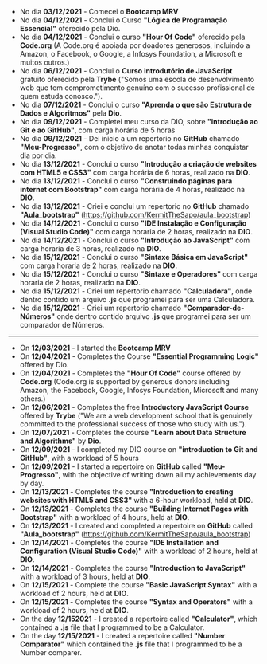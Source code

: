 - No dia **03/12/2021** - Comecei o **Bootcamp MRV**
- No dia **04/12/2021** - Conclui o Curso **"Lógica de Programação Essencial"** oferecido pela Dio.
- No dia **04/12/2021** - Conclui o curso **"Hour Of Code"** oferecido pela **Code.org** (A Code.org é apoiada por doadores generosos, incluindo a Amazon, o Facebook, o Google, a Infosys Foundation, a Microsoft e muitos outros.)
- No dia **06/12/2021** - Conclui o **Curso introdutório de JavaScript** gratuito oferecido pela **Trybe** ("Somos uma escola de desenvolvimento web que tem comprometimento genuíno com o sucesso profissional de quem estuda conosco.").
- No dia **07/12/2021** - Conclui o curso **"Aprenda o que são Estrutura de Dados e Algoritmos"** pela **Dio**.
- No dia **09/12/2021** - Completei meu curso da DIO, sobre **"introdução ao Git e ao GitHub"**, com carga horária de 5 horas
- No dia **09/12/2021** -  Dei inicio a um repertorio no **GitHub** chamado **"Meu-Progresso"**, com o objetivo de anotar todas minhas conquistar dia por dia. 
- No dia **13/12/2021** - Conclui o curso **"Introdução a criação de websites com HTML5 e CSS3"** com carga horária de 6 horas, realizado na **DIO**.
- No dia **13/12/2021** - Conclui o curso **"Construindo páginas para internet com Bootstrap"** com carga horária de 4 horas, realizado na **DIO**.
- No dia **13/12/2021** - Criei e conclui um repertorio no **GitHub** chamado **"Aula_bootstrap"** (https://github.com/KermitTheSapo/aula_bootstrap)
- No dia **14/12/2021** - Conclui o curso **"IDE Instalação e Configuração (Visual Studio Code)"** com carga horaria de 2 horas, realizado na **DIO**.
- No dia **14/12/2021** - Conclui o curso **"Introdução ao JavaScript"** com carga horaria de 3 horas, realizado na **DIO**.
- No dia **15/12/2021** - Conclui o curso **"Sintaxe Básica em JavaScript"** com carga horaria de 2 horas, realizado na **DIO**.
- No dia **15/12/2021** - Conclui o curso **"Sintaxe e Operadores"** com carga horaria de 2 horas, realizado na **DIO**.
- No dia **15/12/2021** - Criei um repertorio chamado **"Calculadora"**, onde dentro contido um arquivo **.js** que programei para ser uma Calculadora.
- No dia **15/12/2021** - Criei um repertorio chamado **"Comparador-de-Números"** onde dentro contido arquivo **.js** que programei para ser um comparador de Números.

-----------------

- On **12/03/2021** - I started the **Bootcamp MRV**
- On **12/04/2021** - Completes the Course **"Essential Programming Logic"** offered by Dio.
- On **12/04/2021** - Completes the **"Hour Of Code"** course offered by **Code.org** (Code.org is supported by generous donors including Amazon, the Facebook, Google, Infosys Foundation, Microsoft and many others.)
- On **12/06/2021** - Completes the free **Introductory JavaScript Course** offered by **Trybe** ("We are a web development school that is genuinely committed to the professional success of those who study with us.").
- On **12/07/2021** - Completes the course **"Learn about Data Structure and Algorithms"** by **Dio**.
- On **12/09/2021** - I completed my DIO course on **"introduction to Git and GitHub"**, with a workload of 5 hours
- On **12/09/2021** - I started a repertoire on **GitHub** called **"Meu-Progresso"**, with the objective of writing down all my achievements day by day.
- On **12/13/2021** - Completes the course **"Introduction to creating websites with HTML5 and CSS3"** with a 6-hour workload, held at **DIO**.
- On **12/13/2021** - Completes the course **"Building Internet Pages with Bootstrap"** with a workload of 4 hours, held at **DIO**.
- On **12/13/2021** - I created and completed a repertoire on **GitHub** called **"Aula_bootstrap"** (https://github.com/KermitTheSapo/aula_bootstrap)
- On **12/14/2021** - Completes the course **"IDE Installation and Configuration (Visual Studio Code)"** with a workload of 2 hours, held at **DIO**.
- On **12/14/2021** - Completes the course **"Introduction to JavaScript"** with a workload of 3 hours, held at **DIO**.
- On **12/15/2021** - Complete the course **"Basic JavaScript Syntax"** with a workload of 2 hours, held at **DIO**.
- On **12/15/2021** - Completes the course **"Syntax and Operators"** with a workload of 2 hours, held at **DIO**.
- On the day **12/152021** - I created a repertoire called **"Calculator"**, which contained a **.js** file that I programmed to be a Calculator.
- On the day **12/15/2021** - I created a repertoire called **"Number Comparator"** which contained the **.js** file that I programmed to be a Number comparer.
